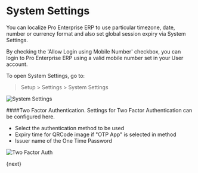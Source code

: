 <!-- add-breadcrumbs -->
# System Settings

You can localize Pro Enterprise ERP to use particular timezone, date, number or currency format and also set global session expiry via System Settings.

By checking the 'Allow Login using Mobile Number' checkbox, you can login to Pro Enterprise ERP using a valid mobile number set in your User account. 

To open System Settings, go to:

> Setup > Settings > System Settings

<img class="screenshot" alt="System Settings" src="/docs/assets/img/setup/settings/system-settings.png">

####Two Factor Authentication.
Settings for Two Factor Authentication can be configured here.

* Select the authentication method to be used
* Expiry time for QRCode image if "OTP App" is selected in method
* Issuer name of the One Time Password

<img class="screenshot" alt="Two Factor Auth" src="/docs/assets/img/setup/settings/twofactor-settings.png">


{next}

